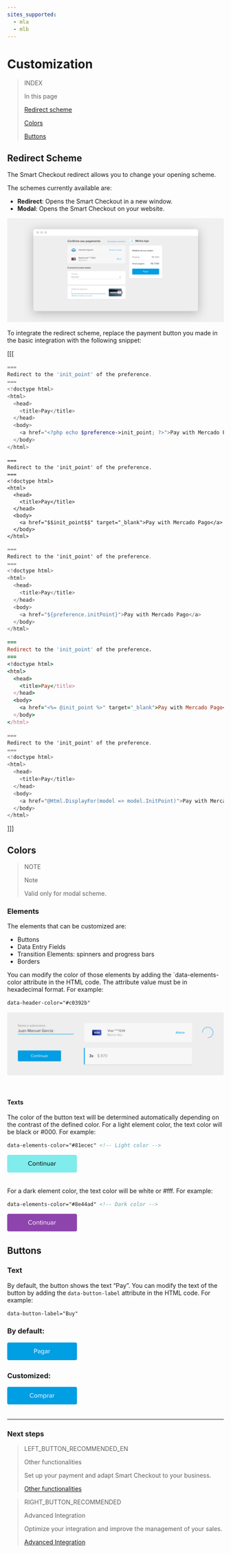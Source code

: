 ```yaml
---
sites_supported:
  - mla
  - mlb
---
```


# Customization

> INDEX
>
> In this page
>
>
>
> [Redirect scheme](https://www.mercadopago.com.ar/developers/en/guides/payments/web-payment-checkout/customizations#bookmark_esquema_modal)
>
> [Colors](https://www.mercadopago.com.ar/developers/en/guides/payments/web-payment-checkout/customizations#bookmark_colores)
>
> [Buttons](https://www.mercadopago.com.ar/developers/en/guides/payments/web-payment-checkout/customizations#bookmark_botones)

## Redirect Scheme

The Smart Checkout redirect allows you to change your opening scheme.

The schemes currently available are:

* **Redirect**: Opens the Smart Checkout in a new window.
* **Modal**: Opens the Smart Checkout on your website.

![Checkout-redirect](/images/web-payment-checkout/checkout-redirect-pt.png)

To integrate the redirect scheme, replace the payment button you made in the basic integration with the following snippet:

[[[
```php
===
Redirect to the 'init_point' of the preference.
===
<!doctype html>
<html>
  <head>
    <title>Pay</title>
  </head>
  <body>
    <a href="<?php echo $preference->init_point; ?>">Pay with Mercado Pago</a>
  </body>
</html>
```
```node
===
Redirect to the 'init_point' of the preference.
===
<!doctype html>
<html>
  <head>
    <title>Pay</title>
  </head>
  <body>
    <a href="$$init_point$$" target="_blank">Pay with Mercado Pago</a>
  </body>
</html>
```
```java
===
Redirect to the 'init_point' of the preference.
===
<!doctype html>
<html>
  <head>
    <title>Pay</title>
  </head>
  <body>
    <a href="${preference.initPoint}">Pay with Mercado Pago</a>
  </body>
</html>
```
```ruby
===
Redirect to the 'init_point' of the preference.
===
<!doctype html>
<html>
  <head>
    <title>Pay</title>
  </head>
  <body>
    <a href="<%= @init_point %>" target="_blank">Pay with Mercado Pago</a>
  </body>
</html>
```
```csharp
===
Redirect to the 'init_point' of the preference.
===
<!doctype html>
<html>
  <head>
    <title>Pay</title>
  </head>
  <body>
    <a href="@Html.DisplayFor(model => model.InitPoint)">Pay with Mercado Pago</a>
  </body>
</html>
```
]]]


## Colors

> NOTE
>
> Note
>
> Valid only for modal scheme.

### Elements

The elements that can be customized are:

* Buttons
* Data Entry Fields
* Transition Elements: spinners and progress bars
* Borders

You can modify the color of those elements by adding the `data-elements-color attribute in the HTML code.
The attribute value must be in hexadecimal format. For example:


```html
data-header-color="#c0392b"
```
![Custom-Component](/images/web-payment-checkout/custom_components-br.gif)
</p><br/>

#### Texts

The color of the button text will be determined automatically depending on the contrast of the defined color.
For a light element color, the text color will be black or #000. For example:


```html
data-elements-color="#81ecec" <!-- Light color -->
```

![Light Color Button](/images/web-payment-checkout/light_color_button.png)

<br/>For a dark element color, the text color will be white or #fff. For example:

```html
data-elements-color="#8e44ad" <!-- Dark color -->
```

![Dark Color Button](/images/web-payment-checkout/dark_color_button.png)

## Buttons

### Text

By default, the button shows the text “Pay”. You can modify the text of the button by adding the `data-button-label` attribute in the HTML code. For example:

```html
data-button-label="Buy"
```

### By default:

![Default Label Button](/images/web-payment-checkout/default_label_button.png)<br/>

### Customized:

![Custom Label Button](/images/web-payment-checkout/custom_label_button.png)<br/><br/>

---

### Next steps


> LEFT_BUTTON_RECOMMENDED_EN
>
> Other functionalities
>
> Set up your payment and adapt Smart Checkout to your business.
>
> [Other functionalities](https://www.mercadopago.com.ar/developers/en/guides/payments/web-payment-checkout/configurations/)

> RIGHT_BUTTON_RECOMMENDED
>
> Advanced Integration
>
> Optimize your integration and improve the management of your sales.
>
> [Advanced Integration](https://www.mercadopago.com.ar/developers/es/guides/payments/web-payment-checkout/advanced-integration/)
